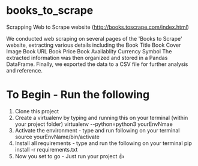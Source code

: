 # books_to_scrape
Scrapping Web to Scrape website (http://books.toscrape.com/index.html)

We conducted web scraping on several pages of the 'Books to Scrape' website, extracting various details including the 
Book Title
Book Cover Image
Book URL
Book Price
Book Availablity
Currency Symbol
The extracted information was then organized and stored in a Pandas DataFrame. Finally, we exported the data to a CSV file for further analysis and reference.

# To Begin - Run the following

1. Clone this project
2. Create a virtualenv by typing and running this on your terminal (within your project folder)
virtualenv --python=python3 yourEnvNmae
3. Activate the environment - type and run following on your terminal
source yourEnvName/bin/activate
4. Install all requirements - type and run the following on your terminal
pip install -r requirements.txt
5. Now you set to go - Just run your project 👍 
